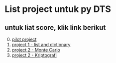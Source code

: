 # List project untuk py DTS

## untuk liat score, klik link berikut
0. [pilot project](pilot_project.md)
1. [project 1 - list and dictionary](project1.md)
2. [project 2 - Monte Carlo](project2.md)
3. [project 2 - Kriptografi](project3.md)


